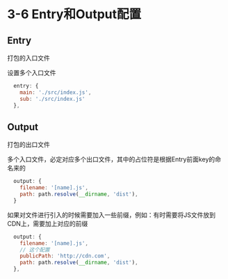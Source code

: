 # 3-6 Entry和Output配置

## Entry

打包的入口文件

设置多个入口文件

```js
  entry: {
    main: './src/index.js',
    sub: './src/index.js'
  },
```



## Output

打包的出口文件

多个入口文件，必定对应多个出口文件，其中的占位符是根据Entry前面key的命名来的

```js
  output: {
    filename: '[name].js',
    path: path.resolve(__dirname, 'dist'),
  }
```

如果对文件进行引入的时候需要加入一些前缀，例如：有时需要将JS文件放到CDN上，需要加上对应的前缀

```js
  output: {
    filename: '[name].js',
    // 这个配置
    publicPath: 'http://cdn.com',
    path: path.resolve(__dirname, 'dist'),
  },
```

